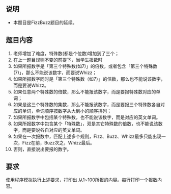 ## 说明

* 本题目是FizzBuzz题目的延续。

## 题目内容


1. 老师增加了难度，特殊数(都是个位数)增加到了三个；
2. 在上一题目规则不变的前提下，当学生报数时
  1. 如果所报数字是「第三个特殊数(如7)」的倍数，或者包含「第三个特殊数(7)」，那么不能说该数字，而要说Whizz；
  2. 如果所报数字同时是「第三个特殊数（如7）」的倍数，那么也不能说该数字，而是要说Whizz。
  3. 如果任意两个特殊数的倍数，那么不能报该数字，而是要报特殊数对应的单词；
  4. 如果是这三个特殊数的集数，那么不能报该数字，而是要报三个特殊数各自对应的单词，单词顺序按数字从大到小的顺序排列；
  5. 如果所报数字中包括某个特殊数，也不能说该数字，而是对应的英文单词。
  6. 如果所报数字中包含某个「特殊数」，双是其它特殊数的倍数，也不能说该数字，而是要说各自对应的英文单词。
  5. 如果在一次报数中，匹配上述多个规则，Fizz、Buzz、Whizz最多只能出现一次，Fizz在前，Buzz次之，Whizz最后。
  6. 否则，直接说出要报的数字。


## 要求

使用程序模拟执行上述要求，打印出 从1~100所报的内容。每行打印一个报数内容。
